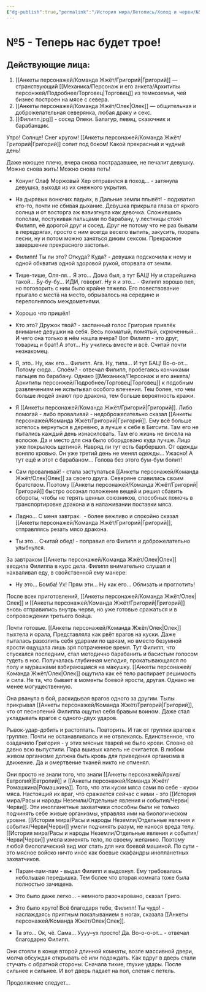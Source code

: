 ```yaml
---
{"dg-publish":true,"permalink":"/История мира/Летопись/Холод и черви/№5 - Теперь нас будет трое!/","noteIcon":"","created":"2025-08-21T13:47:38.299+03:00","updated":"2025-07-29T23:53:12.534+03:00"}
---
```


# №5 - Теперь нас будет трое!

## Действующие лица:

1. [[Анкеты персонажей/Команда Жжёт/Григорий\|Григорий]] — странствующий [[Механика/Персонаж и его анкета/Архитипы персонжей/Подробнее/Торговец\|Торговец]] из темноземья, чей бизнес построен на мясе с севера.
2. [[Анкеты персонажей/Команда Жжёт/Олек\|Олек]] — общительная и доброжелательная северянка, любая драку и секс.
3. [[Филипп.jpg]] - сосед Олеки. Балагур, певец, сказочник и барабанщик.

  

Утро! Солнце! Снег кругом! [[Анкеты персонажей/Команда Жжёт/Григорий\|Григорий]] сопит под боком! Какой прекрасный и чудный день! 

Даже ноющее плечо, вчера снова пострадавшее, не печалит девушку. Можно снова жить! Можно снова петь! 

- Конунг Олаф Моржовый Хер отправился в поход… - затянула девушка, выходя из их снежного укрытия.

- На дырявых вонючих ладьях, в Дальние земли плывёт! - подхватил кто-то, почти не сбивая дыхание. Девушка прикрыла глаза от яркого солнца и от восторга аж взвизгнула как девочка. Сложившись пополам, постукивая пальцами по барабану, у лестницы стоял Филипп, её дорогой друг и сосед. Друг не потому что не раз бывали в передрягах, просто с ним всегда весело выпить, закусить, поорать песни, ну и потом можно заняться диким сексом. Прекрасное завершение прекрасного застолья. 

- Филипп! Ты ли это? Откуда? Куда? - девушка подскочила к нему и одной обхватив одной здоровой рукой, оторвала от земли. 

- Тише-тише, Оля-ля… Я это… Дома был, а тут БАЦ! Ну и старейшина такой… Бу-бу-бу… ИДИ, говорит. Ну я и это… - Филипп хорошо пел, но поговорить с ним было крайне тяжело. Его повествование прыгало с места на место, обрывалось на середине и переполнялось междометиями. 

- Хорошо что пришёл! 

- Кто это? Дружок твой? - заспанный голос Григория привлёк внимание девушки на себя. Весь лохматый, помятый, скрюченный… И чего она только в нём нашла вчера? Вот Филипп - это друг, товарищ и брат! А этот… Ну учились вместе и всё. Считай почти незнакомец. 

- Я, это.. Ну, как его… Филипп. Ага. Ну, типа… И тут БАЦ! Во-о-от… Потому сюда… Споём? - отвечал Филипп, пробегаясь кончиками пальцев по барабану. Однако [[Механика/Персонаж и его анкета/Архитипы персонжей/Подробнее/Торговец\|Торговец]] к подобным развлечениям не испытывал особого влечения. Тем более, что чем больше людей знают про дракона, тем больше вероятность кражи. 

- Я [[Анкеты персонажей/Команда Жжёт/Григорий\|Григорий]]. Либо помогай - либо проваливай - недоброжелательно сказал [[Анкеты персонажей/Команда Жжёт/Григорий\|Григорий]]. Ему всё больше хотелось вернуться в деревню, а лучше к себе в Бигсити. Там его не пытались каждый день изнасиловать. Там его жизнь не висела на волоске. Да и место для сна было оборудовано куда лучше. Лицо уже покрылось щетиной. Навряд ли тут есть барбершоп. От одежды воняло кровью. Он уже третий день не менял одежды… Ужасно! А тут ещё и этот с барабаном… Голова без этого бум-бум болит! 

- Сам проваливай! - стала заступаться [[Анкеты персонажей/Команда Жжёт/Олек\|Олек]] за своего друга. Северяне славились своим братством. Поэтому [[Анкеты персонажей/Команда Жжёт/Григорий\|Григорий]] быстро осознал положение вещей и решил сбавить обороты, чтобы не терять ценных союзников, способных помочь в транспортировке дракона и в налаживании поставки мяса. 

- Ладно… С меня завтрак.  - более вежливо и спокойно сказал [[Анкеты персонажей/Команда Жжёт/Григорий\|Григорий]], отправляясь резать мясо дракона. 

- Ты это… Считай обед! - поправил его Филипп и доброжелательно улыбнулся. 

За завтраком [[Анкеты персонажей/Команда Жжёт/Олек\|Олек]] вводила Филиппа в курс дела. Филипп внимательно слушал и нахваливал еду, в свойственной ему манере:

- Ну это… Бомба! Ух! Прям эти… Ну как его… Облизать и проглотить! 

После всех приготовлений, [[Анкеты персонажей/Команда Жжёт/Олек\|Олек]] и [[Анкеты персонажей/Команда Жжёт/Григорий\|Григорий]] вновь отправились внутрь червя, но уже готовые сражаться и в сопровождении третьего бойца.

Почти готовые. [[Анкеты персонажей/Команда Жжёт/Олек\|Олек]] пыхтела и орала, Представляла как рвёт врагов на куски. Даже пыталась разозлить себя ударами по щекам, но вместо безумной ярости ощущала лишь зря потраченное время. Тут Филипп, что спускался последним, стал методично барабанить и басистым голосом гудеть в нос. Получалась глубинная мелодия, прокатывающаяся по полу и мурашками взбирающаяся на макушку. [[Анкеты персонажей/Команда Жжёт/Олек\|Олек]] ощутила как её тело распирает решимость и сила. Не та, что бывает в моменты боевой ярости, другая. Однако не менее могущественную. 

Она рванула в бой, раскидывая врагов одного за другим. Тылы прикрывал [[Анкеты персонажей/Команда Жжёт/Григорий\|Григорий]], что от песнопений Филиппа ощутил себя бравым воином. Даже стал укладывать врагов с одного-двух ударов. 

Рывок-удар-добить и растоптать. Повторить. И так от группки врагов к группке. Почти не останавливаясь и не отвлекаясь. Единственное, что озадачило Григория - у этих мясных тварей не было крови. Словно её давно всю выпустили. Пара вшивых капель не считается. В любом живом организме должна быть кровь для приведения организма в движение. Да и омертвение тканей никто не отменял. 

Они просто не знали того, что знали [[Анкеты персонажей/Архив/Евтропий\|Евтропий]] и [[Анкеты персонажей/Команда Жжёт/Ромашкина\|Ромашкина]]. Того, что эти куски мяса сами по себе - куски мяса. Настоящий их враг, что сражается сейчас с ними - это [[История мира/Расы и народы Неземли/Отдельные явления и события/Черви\|Черви]]. Эти инопланетные захватчики способны были не только подчинять себе живые организмы, управляя ими на биологическом уровне. [[История мира/Расы и народы Неземли/Отдельные явления и события/Черви\|Черви]] умели подчинять разум, не нанося вреда телу. [[История мира/Расы и народы Неземли/Отдельные явления и события/Черви\|Черви]] умела изменять тело, по своему желанию. Поэтому любой биологический вид мог стать для них боевой машиной. По сути - это мясное войско ничто иное как боевые скафандры инопланетных захватчиков. 

- Парам-пам-пам - выдал Филипп и выдохнул. Ему требовалась небольшая передышка. Тем более что вторая комната тоже была полностью зачищена. 

- Это было даже легко… - немного разочаровано, сказал Григо. 

- Это было круто! Всё благодаря тебе, Филипп! Ты чудо! - наслаждаясь приятным покалыванием в ногах, сказала [[Анкеты персонажей/Команда Жжёт/Олек\|Олек]]. 

- Та это… Ок, чё. Сама… Уууу–ух просто! Да. Во-о-о-от… - отвечал благодарно Филипп.

Они стояли в конце второй длинной комнаты, возле массивной двери, молча обсуждая открывать её или подождать. Как вдруг в дверь стали стучать с обратной стороны. Сначала тихие, глухие удары. После сильнее и сильнее. И вот дверь падает на пол, слетая с петель. 

Продолжение следует...